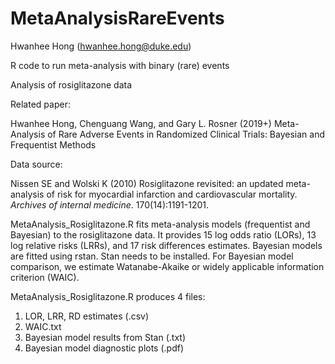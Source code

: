# MetaAnalysisRareEvents
Hwanhee Hong (hwanhee.hong@duke.edu)

R code to run meta-analysis with binary (rare) events

Analysis of rosiglitazone data

Related paper:

Hwanhee Hong, Chenguang Wang, and Gary L. Rosner (2019+) Meta-Analysis of Rare Adverse Events in Randomized Clinical Trials: Bayesian and Frequentist Methods  

Data source:

Nissen SE and Wolski K (2010) Rosiglitazone revisited: an updated meta-analysis of risk for myocardial infarction and cardiovascular mortality. *Archives of internal medicine*. 170(14):1191-1201.

MetaAnalysis_Rosiglitazone.R fits meta-analysis models (frequentist and Bayesian) to the rosiglitazone data.
It provides 15 log odds ratio (LORs), 13 log relative risks (LRRs), and 17 risk differences estimates.
Bayesian models are fitted using rstan. Stan needs to be installed.
For Bayesian model comparison, we estimate Watanabe-Akaike or widely applicable information criterion (WAIC).

MetaAnalysis_Rosiglitazone.R produces 4 files:

1. LOR, LRR, RD estimates (.csv)
2. WAIC.txt
3. Bayesian model results from Stan (.txt)
4. Bayesian model diagnostic plots (.pdf)

